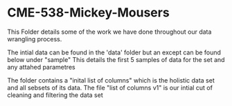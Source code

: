 # CME-538-Mickey-Mousers
This Folder details some of the work we have done throughout our data wrangling process.

The intial data can be found in the 'data' folder but an except can be found below under "sample" This details the first 5 samples of data for the set and any attahed parametres

The folder contains a "inital list of columns" which is the holistic data set and all sebsets of its data.
The file "list of columns v1" is our intial cut of cleaning and filtering the data set